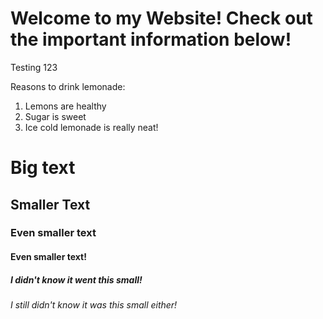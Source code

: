 # Welcome to my Website! Check out the important information below!

Testing 123

Reasons to drink lemonade:

1. Lemons are healthy
2. Sugar is sweet
3. Ice cold lemonade is really neat!

# Big text
## Smaller Text
### Even smaller text
#### Even smaller text!
##### I didn't know it went this small!
###### I still didn't know it was this small either!


